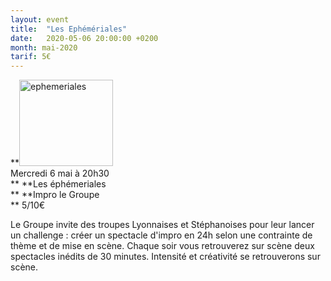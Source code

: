 ```yaml
---
layout: event
title:  "Les Ephémériales"
date:   2020-05-06 20:00:00 +0200
month: mai-2020
tarif: 5€
---
```

**<img class=" size-thumbnail wp-image-7463 alignleft" src="http://localhost/wpagendarts/wp-content/uploads/2019/12/ephemeriales.jpg?w=150" alt="ephemeriales" width="150" height="138" srcset="http://localhost/wpagendarts/wp-content/uploads/2019/12/ephemeriales.jpg 2095w, http://localhost/wpagendarts/wp-content/uploads/2019/12/ephemeriales-300x275.jpg 300w, http://localhost/wpagendarts/wp-content/uploads/2019/12/ephemeriales-1024x940.jpg 1024w, http://localhost/wpagendarts/wp-content/uploads/2019/12/ephemeriales-768x705.jpg 768w, http://localhost/wpagendarts/wp-content/uploads/2019/12/ephemeriales-1536x1410.jpg 1536w, http://localhost/wpagendarts/wp-content/uploads/2019/12/ephemeriales-2048x1880.jpg 2048w, http://localhost/wpagendarts/wp-content/uploads/2019/12/ephemeriales-1200x1101.jpg 1200w, http://localhost/wpagendarts/wp-content/uploads/2019/12/ephemeriales-1980x1817.jpg 1980w" sizes="(max-width: 150px) 100vw, 150px" />  
Mercredi 6 mai à 20h30  
** **Les éphémeriales  
** **Impro le Groupe  
** <span style="font-weight:400;">5/10€<br /> </span>

<span style="font-weight:400;">Le Groupe invite des troupes Lyonnaises et Stéphanoises pour leur lancer un challenge : créer un spectacle d'impro en 24h selon une contrainte de thème et de mise en scène. Chaque soir vous retrouverez sur scène deux spectacles inédits de 30 minutes. Intensité et créativité se retrouverons sur scène.</span>